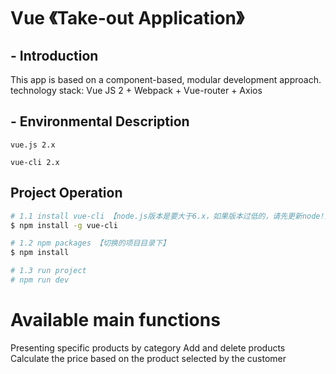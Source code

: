 # Vue 《Take-out Application》

## - Introduction
This app is based on a component-based, modular development approach.
technology stack: Vue JS 2 + Webpack + Vue-router + Axios

## - Environmental Description
`vue.js 2.x`

`vue-cli 2.x`

##  Project Operation
``` bash
# 1.1 install vue-cli 【node.js版本是要大于6.x，如果版本过低的，请先更新node!】
$ npm install -g vue-cli

# 1.2 npm packages 【切换的项目目录下】
$ npm install

# 1.3 run project
# npm run dev
```

# Available main functions
Presenting specific products by category
Add and delete products
Calculate the price based on the product selected by the customer

